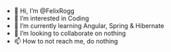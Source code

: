 - 👋 Hi, I’m @FelixRogg
- 👀 I’m interested in Coding
- 🌱 I’m currently learning Angular, Spring & Hibernate
- 💞️ I’m looking to collaborate on nothing
- 📫 How to not reach me, do nothing

<!---
FelixRogg/FelixRogg is a ✨ special ✨ repository because its `README.md` (this file) appears on your GitHub profile.
You can click the Preview link to take a look at your changes.
--->
